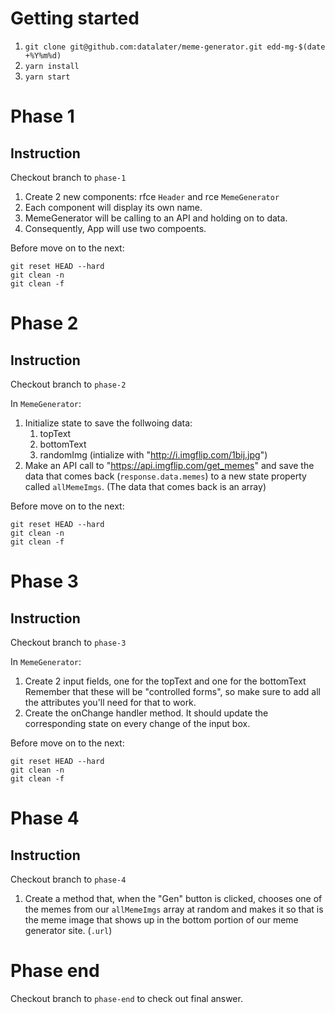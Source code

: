 # Getting started

1. `git clone git@github.com:datalater/meme-generator.git edd-mg-$(date +%Y%m%d)`
2. `yarn install`
3. `yarn start`

# Phase 1

## Instruction

Checkout branch to `phase-1`

1. Create 2 new components: rfce `Header` and rce `MemeGenerator`
2. Each component will display its own name.
3. MemeGenerator will be calling to an API and holding on to data.
4. Consequently, App will use two compoents.

Before move on to the next:

```shell
git reset HEAD --hard 
git clean -n
git clean -f
```

# Phase 2

## Instruction

Checkout branch to `phase-2`

In `MemeGenerator`:

1. Initialize state to save the follwoing data:
   1. topText
   2. bottomText
   3. randomImg (intialize with "http://i.imgflip.com/1bij.jpg")
2. Make an API call to "https://api.imgflip.com/get_memes" and save the 
data that comes back (`response.data.memes`) to a new state property
called `allMemeImgs`. (The data that comes back is an array)

Before move on to the next:

```shell
git reset HEAD --hard 
git clean -n
git clean -f
```

# Phase 3

## Instruction

Checkout branch to `phase-3`

In `MemeGenerator`:

1. Create 2 input fields, one for the topText and one for the bottomText Remember that these will be "controlled forms", so make sure to add all the attributes you'll need for that to work.
2. Create the onChange handler method. It should update the corresponding state on every change of the input box.

Before move on to the next:

```shell
git reset HEAD --hard 
git clean -n
git clean -f
```

# Phase 4

## Instruction

Checkout branch to `phase-4`

1. Create a method that, when the "Gen" button is clicked, chooses one of the
memes from our `allMemeImgs` array at random and makes it so that is the
meme image that shows up in the bottom portion of our meme generator site. (`.url`)

# Phase end

Checkout branch to `phase-end` to check out final answer.